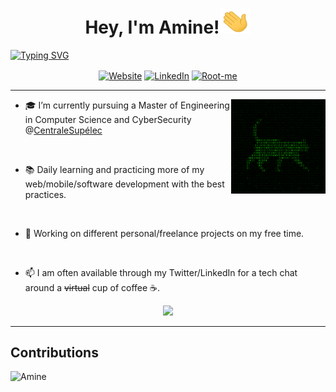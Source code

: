 <h1 align="center">
    <strong>
        Hey, I'm Amine!<img src="assets/hello.gif" alt="hi"  width=50 height=40 />
    </strong>
</h1>

[![Typing SVG](https://readme-typing-svg.herokuapp.com/?center=true&vCenter=true&color=32a83a&height=100&width=1000&lines=Always+learning+new+things...;Full-stack+web+and+mobile+developer+🖥;Open+source+lover+🚀;Feel+free+to+connect+to+me+📫)](https://github.com/qbecb1zen)

<center>

 <a  align="center" href="https://twitter.com/LouzarAmine">
 <img align="center"  alt="Website" src="https://img.shields.io/badge/-Twitter-222222?style=flat-square&logo=twitter&logoColor=white&link=https://twitter.com/LouzarAmine"></a> 
 <a href="https://www.linkedin.com/in/aminelouzar" align="center" >
 <img align="center"  alt="LinkedIn" src="https://img.shields.io/badge/-LinkedIn-222222?style=flat-square&logo=Linkedin&logoColor=white&link=https://www.linkedin.com/in/aminelouzar"></a>
 <a href="https://www.root-me.org/qbecb1Zen-555192" align="center" >
 <img align="center"  alt="Root-me" src="https://img.shields.io/badge/-RootMe-222222?style=flat-square&logo=SpringSecurity&logoColor=white&link=https://www.root-me.org/qbecb1Zen-555192"></a>
 
 </center>

---

<a href=""><img width="30%" align="right" alt="Github" src="./assets/cat.gif" /></a>

- 🎓 I’m currently pursuing a Master of Engineering in Computer Science and CyberSecurity @<a href="https://www.centralesupelec.fr" target="_blank">CentraleSupélec</a>

<br/>

- 📚 Daily learning and practicing more of my web/mobile/software development with the best practices.

<br/>

- 👯 Working on different personal/freelance projects on my free time.

<br/>

- 📫 I am often available through my Twitter/LinkedIn for a tech chat around a ~~virtual~~ cup of coffee ☕.

<center>

![](https://komarev.com/ghpvc/?username=qbecb1zen)

</center>

---

## Contributions

![Amine](https://activity-graph.herokuapp.com/graph?username=qbecb1zen&theme=chartreuse-dark&bg_color=white&line=6effee&hide_border=true&custom_title=Contributions) 

